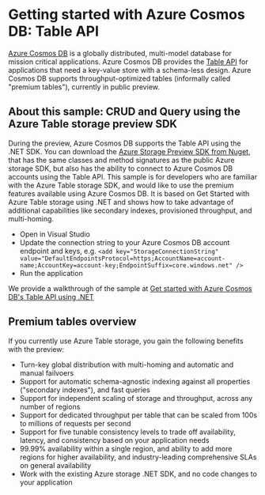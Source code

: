 # Getting started with Azure Cosmos DB: Table API
[Azure Cosmos DB](http://cosmosdb.com) is a globally distributed, multi-model database for mission critical applications. Azure Cosmos DB provides the [Table API](https://docs.microsoft.com/azure/cosmosdb/table-introduction.md) for applications that need a key-value store with a schema-less design. Azure Cosmos DB supports throughput-optimized tables (informally called "premium tables"), currently in public preview.

## About this sample: CRUD and Query using the Azure Table storage preview SDK

During the preview, Azure Cosmos DB supports the Table API using the .NET SDK. You can download the [Azure Storage Preview SDK from Nuget](https://www.nuget.org/packages/WindowsAzure.Storage/8.2.0-preview), that has the same classes and method signatures as the public Azure storage SDK, but also has the ability to connect to Azure Cosmos DB accounts using the Table API. This sample is for developers who are familiar with the Azure Table storage SDK, and would like to use the premium features available using Azure Cosmos DB. It is based on Get Started with Azure Table storage using .NET and shows how to take advantage of additional capabilities like secondary indexes, provisioned throughput, and multi-homing. 

* Open in Visual Studio
* Update the connection string to your Azure Cosmos DB account endpoint and keys, e.g. `<add key="StorageConnectionString" value="DefaultEndpointsProtocol=https;AccountName=account-name;AccountKey=account-key;EndpointSuffix=core.windows.net" />`
* Run the application

We provide a walkthrough of the sample at [Get started with Azure Cosmos DB's Table API using .NET](https://docs.microsoft.com/azure/cosmosdb/create-table-dotnet.md)

## Premium tables overview
If you currently use Azure Table storage, you gain the following benefits with the preview:

* Turn-key global distribution with multi-homing and automatic and manual failvoers
* Support for automatic schema-agnostic indexing against all properties ("secondary indexes"), and fast queries
* Support for independent scaling of storage and throughput, across any number of regions
* Support for dedicated throughput per table that can be scaled from 100s to millions of requests per second
* Support for five tunable consistency levels to trade off availability, latency, and consistency based on your application needs
* 99.99% availability within a single region, and ability to add more regions for higher availability, and industry-leading comprehensive SLAs on general availability
* Work with the existing Azure storage .NET SDK, and no code changes to your application

